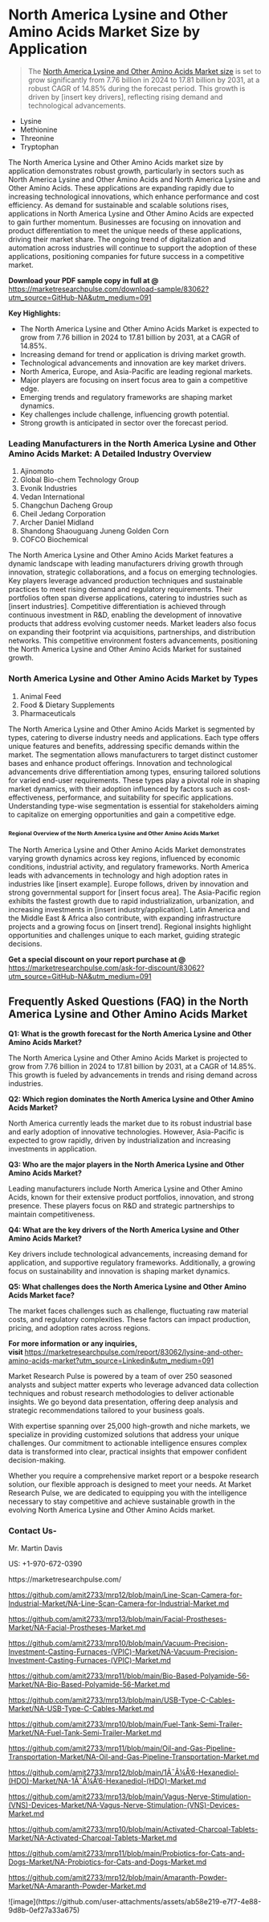 <h1>North America Lysine and Other Amino Acids Market&nbsp;Size by Application</h1><blockquote><p>The <a href="https://marketresearchpulse.com/download-sample/83062?utm_source=GitHub-NA&amp;utm_medium=091">North America Lysine and Other Amino Acids Market size</a> is set to grow significantly from 7.76 billion in 2024 to 17.81 billion by 2031, at a robust CAGR of 14.85% during the forecast period. This growth is driven by [insert key drivers], reflecting rising demand and technological advancements.</p></blockquote><ul><li>Lysine<li> Methionine<li> Threonine<li> Tryptophan</li></ul><p>The North America Lysine and Other Amino Acids market size by application demonstrates robust growth, particularly in sectors such as North America Lysine and Other Amino Acids and North America Lysine and Other Amino Acids. These applications are expanding rapidly due to increasing technological innovations, which enhance performance and cost efficiency. As demand for sustainable and scalable solutions rises, applications in North America Lysine and Other Amino Acids are expected to gain further momentum. Businesses are focusing on innovation and product differentiation to meet the unique needs of these applications, driving their market share. The ongoing trend of digitalization and automation across industries will continue to support the adoption of these applications, positioning companies for future success in a competitive market.</p><p><strong>Download your PDF sample copy in full at @ </strong><a href="https://marketresearchpulse.com/download-sample/83062?utm_source=GitHub-NA&amp;utm_medium=091">https://marketresearchpulse.com/download-sample/83062?utm_source=GitHub-NA&amp;utm_medium=091</a></p><p><strong>Key Highlights: </strong></p><ul><li>The North America Lysine and Other Amino Acids Market is expected to grow from 7.76 billion in 2024 to 17.81 billion by 2031, at a CAGR of 14.85%.</li><li>Increasing demand for trend or application is driving market growth.</li><li>Technological advancements and innovation are key market drivers.</li><li>North America, Europe, and Asia-Pacific are leading regional markets.</li><li>Major players are focusing on insert focus area to gain a competitive edge.</li><li>Emerging trends and regulatory frameworks are shaping market dynamics.</li><li>Key challenges include challenge, influencing growth potential.</li><li>Strong growth is anticipated in sector over the forecast period.</li></ul><h3>Leading Manufacturers in the North America Lysine and Other Amino Acids Market: A Detailed Industry Overview</h3><ol><li>Ajinomoto</li><li>Global Bio-chem Technology Group</li><li>Evonik Industries</li><li>Vedan International</li><li>Changchun Dacheng Group</li><li>Cheil Jedang Corporation</li><li>Archer Daniel Midland</li><li>Shandong Shaouguang Juneng Golden Corn</li><li>COFCO Biochemical</li></ol><div class="flex max-w-full flex-col flex-grow"><div class="min-h-8 text-message flex w-full flex-col items-end gap-2 whitespace-normal break-words [.text-message+&amp;]:mt-5" dir="auto" data-message-author-role="assistant" data-message-id="fd8432e4-4910-450d-b182-61b7bfb0a01f" data-message-model-slug="gpt-4o"><div class="flex w-full flex-col gap-1 empty:hidden first:pt-[3px]"><div class="markdown prose w-full break-words dark:prose-invert light"><p>The North America Lysine and Other Amino Acids Market features a dynamic landscape with leading manufacturers driving growth through innovation, strategic collaborations, and a focus on emerging technologies. Key players leverage advanced production techniques and sustainable practices to meet rising demand and regulatory requirements. Their portfolios often span diverse applications, catering to industries such as [insert industries]. Competitive differentiation is achieved through continuous investment in R&amp;D, enabling the development of innovative products that address evolving customer needs. Market leaders also focus on expanding their footprint via acquisitions, partnerships, and distribution networks. This competitive environment fosters advancements, positioning the North America Lysine and Other Amino Acids Market for sustained growth.</p></div></div></div></div><h3>North America Lysine and Other Amino Acids Market by Types</h3><ol><li>Animal Feed<li> Food & Dietary Supplements<li> Pharmaceuticals</li></ol><div class="flex max-w-full flex-col flex-grow"><div class="min-h-8 text-message flex w-full flex-col items-end gap-2 whitespace-normal break-words [.text-message+&amp;]:mt-5" dir="auto" data-message-author-role="assistant" data-message-id="084470be-0bb7-4664-bddf-5156b4f41249" data-message-model-slug="gpt-4o-mini"><div class="flex w-full flex-col gap-1 empty:hidden first:pt-[3px]"><div class="markdown prose w-full break-words dark:prose-invert light"><p>The North America Lysine and Other Amino Acids Market is segmented by types, catering to diverse industry needs and applications. Each type offers unique features and benefits, addressing specific demands within the market. The segmentation allows manufacturers to target distinct customer bases and enhance product offerings. Innovation and technological advancements drive differentiation among types, ensuring tailored solutions for varied end-user requirements. These types play a pivotal role in shaping market dynamics, with their adoption influenced by factors such as cost-effectiveness, performance, and suitability for specific applications. Understanding type-wise segmentation is essential for stakeholders aiming to capitalize on emerging opportunities and gain a competitive edge.</p></div></div></div></div><h3><span style="font-size: 11px;">Regional Overview of the North America Lysine and Other Amino Acids Market</span></h3><div class="flex max-w-full flex-col flex-grow"><div class="min-h-8 text-message flex w-full flex-col items-end gap-2 whitespace-normal break-words [.text-message+&amp;]:mt-5" dir="auto" data-message-author-role="assistant" data-message-id="e9038762-ce64-4e30-91c9-9bd413514231" data-message-model-slug="gpt-4o-mini"><div class="flex w-full flex-col gap-1 empty:hidden first:pt-[3px]"><div class="markdown prose w-full break-words dark:prose-invert light"><p>The North America Lysine and Other Amino Acids Market demonstrates varying growth dynamics across key regions, influenced by economic conditions, industrial activity, and regulatory frameworks. North America leads with advancements in technology and high adoption rates in industries like [insert example]. Europe follows, driven by innovation and strong governmental support for [insert focus area]. The Asia-Pacific region exhibits the fastest growth due to rapid industrialization, urbanization, and increasing investments in [insert industry/application]. Latin America and the Middle East &amp; Africa also contribute, with expanding infrastructure projects and a growing focus on [insert trend]. Regional insights highlight opportunities and challenges unique to each market, guiding strategic decisions.</p></div></div></div></div><p><strong>Get a special discount on your report purchase at @ </strong><a href="https://marketresearchpulse.com/ask-for-discount/83062?utm_source=GitHub-NA&amp;utm_medium=091">https://marketresearchpulse.com/ask-for-discount/83062?utm_source=GitHub-NA&amp;utm_medium=091</a></p><h2>Frequently Asked Questions (FAQ) in the North America Lysine and Other Amino Acids Market</h2><p><strong>Q1: What is the growth forecast for the North America Lysine and Other Amino Acids Market?</strong></p><p>The North America Lysine and Other Amino Acids Market is projected to grow from 7.76 billion in 2024 to 17.81 billion by 2031, at a CAGR of 14.85%. This growth is fueled by advancements in trends and rising demand across industries.</p><p><strong>Q2: Which region dominates the North America Lysine and Other Amino Acids Market?</strong></p><p>North America currently leads the market due to its robust industrial base and early adoption of innovative technologies. However, Asia-Pacific is expected to grow rapidly, driven by industrialization and increasing investments in application.</p><p><strong>Q3: Who are the major players in the North America Lysine and Other Amino Acids Market?</strong></p><p>Leading manufacturers include North America Lysine and Other Amino Acids, known for their extensive product portfolios, innovation, and strong presence. These players focus on R&amp;D and strategic partnerships to maintain competitiveness.</p><p><strong>Q4: What are the key drivers of the North America Lysine and Other Amino Acids Market?</strong></p><p>Key drivers include technological advancements, increasing demand for application, and supportive regulatory frameworks. Additionally, a growing focus on sustainability and innovation is shaping market dynamics.</p><p><strong>Q5: What challenges does the North America Lysine and Other Amino Acids Market face?</strong></p><p>The market faces challenges such as challenge, fluctuating raw material costs, and regulatory complexities. These factors can impact production, pricing, and adoption rates across regions.</p><p><strong>For more information or any inquiries, visit&nbsp;</strong><a href="https://marketresearchpulse.com/report/83062/lysine-and-other-amino-acids-market?utm_source=Linkedin&utm_medium=091">https://marketresearchpulse.com/report/83062/lysine-and-other-amino-acids-market?utm_source=Linkedin&utm_medium=091</a></p><p>Market Research Pulse is powered by a team of over 250 seasoned analysts and subject matter experts who leverage advanced data collection techniques and robust research methodologies to deliver actionable insights. We go beyond data presentation, offering deep analysis and strategic recommendations tailored to your business goals.</p><p>With expertise spanning over 25,000 high-growth and niche markets, we specialize in providing customized solutions that address your unique challenges. Our commitment to actionable intelligence ensures complex data is transformed into clear, practical insights that empower confident decision-making.</p><p>Whether you require a comprehensive market report or a bespoke research solution, our flexible approach is designed to meet your needs. At Market Research Pulse, we are dedicated to equipping you with the intelligence necessary to stay competitive and achieve sustainable growth in the evolving North America Lysine and Other Amino Acids market.</p><h3><strong>Contact Us-</strong></h3><p>Mr. Martin Davis</p><p>US: +1-970-672-0390</p><p>https://marketresearchpulse.com/</p><p><a href="https://github.com/amit2733/mrp12/blob/main/Line-Scan-Camera-for-Industrial-Market/NA-Line-Scan-Camera-for-Industrial-Market.md">https://github.com/amit2733/mrp12/blob/main/Line-Scan-Camera-for-Industrial-Market/NA-Line-Scan-Camera-for-Industrial-Market.md</a></p><p><a href="https://github.com/amit2733/mrp13/blob/main/Facial-Prostheses-Market/NA-Facial-Prostheses-Market.md">https://github.com/amit2733/mrp13/blob/main/Facial-Prostheses-Market/NA-Facial-Prostheses-Market.md</a></p><p><a href="https://github.com/amit2733/mrp10/blob/main/Vacuum-Precision-Investment-Casting-Furnaces-(VPIC)-Market/NA-Vacuum-Precision-Investment-Casting-Furnaces-(VPIC)-Market.md">https://github.com/amit2733/mrp10/blob/main/Vacuum-Precision-Investment-Casting-Furnaces-(VPIC)-Market/NA-Vacuum-Precision-Investment-Casting-Furnaces-(VPIC)-Market.md</a></p><p><a href="https://github.com/amit2733/mrp11/blob/main/Bio-Based-Polyamide-56-Market/NA-Bio-Based-Polyamide-56-Market.md">https://github.com/amit2733/mrp11/blob/main/Bio-Based-Polyamide-56-Market/NA-Bio-Based-Polyamide-56-Market.md</a></p><p><a href="https://github.com/amit2733/mrp13/blob/main/USB-Type-C-Cables-Market/NA-USB-Type-C-Cables-Market.md">https://github.com/amit2733/mrp13/blob/main/USB-Type-C-Cables-Market/NA-USB-Type-C-Cables-Market.md</a></p><p><a href="https://github.com/amit2733/mrp10/blob/main/Fuel-Tank-Semi-Trailer-Market/NA-Fuel-Tank-Semi-Trailer-Market.md">https://github.com/amit2733/mrp10/blob/main/Fuel-Tank-Semi-Trailer-Market/NA-Fuel-Tank-Semi-Trailer-Market.md</a></p><p><a href="https://github.com/amit2733/mrp11/blob/main/Oil-and-Gas-Pipeline-Transportation-Market/NA-Oil-and-Gas-Pipeline-Transportation-Market.md">https://github.com/amit2733/mrp11/blob/main/Oil-and-Gas-Pipeline-Transportation-Market/NA-Oil-and-Gas-Pipeline-Transportation-Market.md</a></p><p><a href="https://github.com/amit2733/mrp12/blob/main/1Ã¯Â¼Å’6-Hexanediol-(HDO)-Market/NA-1Ã¯Â¼Å’6-Hexanediol-(HDO)-Market.md">https://github.com/amit2733/mrp12/blob/main/1Ã¯Â¼Å’6-Hexanediol-(HDO)-Market/NA-1Ã¯Â¼Å’6-Hexanediol-(HDO)-Market.md</a></p><p><a href="https://github.com/amit2733/mrp13/blob/main/Vagus-Nerve-Stimulation-(VNS)-Devices-Market/NA-Vagus-Nerve-Stimulation-(VNS)-Devices-Market.md">https://github.com/amit2733/mrp13/blob/main/Vagus-Nerve-Stimulation-(VNS)-Devices-Market/NA-Vagus-Nerve-Stimulation-(VNS)-Devices-Market.md</a></p><p><a href="https://github.com/amit2733/mrp10/blob/main/Activated-Charcoal-Tablets-Market/NA-Activated-Charcoal-Tablets-Market.md">https://github.com/amit2733/mrp10/blob/main/Activated-Charcoal-Tablets-Market/NA-Activated-Charcoal-Tablets-Market.md</a></p><p><a href="https://github.com/amit2733/mrp11/blob/main/Probiotics-for-Cats-and-Dogs-Market/NA-Probiotics-for-Cats-and-Dogs-Market.md">https://github.com/amit2733/mrp11/blob/main/Probiotics-for-Cats-and-Dogs-Market/NA-Probiotics-for-Cats-and-Dogs-Market.md</a></p><p><a href="https://github.com/amit2733/mrp12/blob/main/Amaranth-Powder-Market/NA-Amaranth-Powder-Market.md">https://github.com/amit2733/mrp12/blob/main/Amaranth-Powder-Market/NA-Amaranth-Powder-Market.md</a></p>
![image](https://github.com/user-attachments/assets/ab58e219-e7f7-4e88-9d8b-0ef27a33a675)
